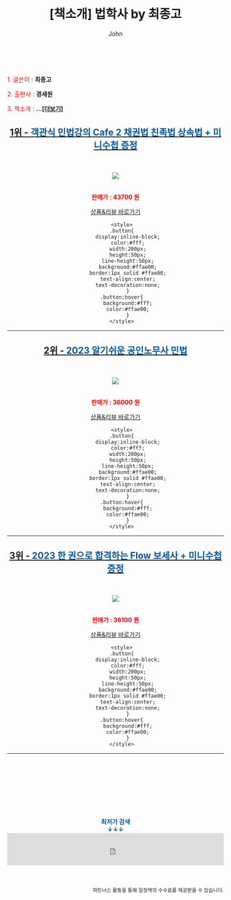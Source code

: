 ﻿---
layout: post
title:  "[책소개] 법학사 by 최종고"
author: John
categories: [ 도서 ]
tags: [ 법학사, 법학사 출판사, 법학사 학점은행제, 법학사 로스쿨, 법률 상담, 법률 사무원, 법률 사무소, 법률 상담 무료, 법률 사전, 법률 사례 ]
image:  
description: "[책소개] 법학사 by 최종고"
toc: true
toc_sticky: true
---

<br>
<p>
<font color='#ff0000'>1. 글쓴이 : </font><b>최종고</b>
<p>
<font color='#ff0000'>2. 출판사 : </font><b>경세원</b>
<p>
<font color='#ff0000'>3. 책소개 : </font><b>...<a href="https://link.coupang.com/re/AFFSDP?lptag=AF7307611&pageKey=7023543069&itemId=17307382140&vendorItemId=84478223050&traceid=V0-153-e08fd4f590c2a2ec&requestid=20230315073020924537965" target="_blank">[더보기]</a></b>
<p>
    
<center><h2><a href="https://link.coupang.com/re/AFFSDP?lptag=AF7307611&pageKey=7023543069&itemId=17307382140&vendorItemId=84478223050&traceid=V0-153-e08fd4f590c2a2ec&requestid=20230315073020924537965" target="_blank"><b>1위 - <font color='#01579B'>객관식 민법강의 Cafe 2 채권법 친족법 상속법 + 미니수첩 증정</font></b></a></h2><br>

<a href="https://link.coupang.com/re/AFFSDP?lptag=AF7307611&pageKey=7023543069&itemId=17307382140&vendorItemId=84478223050&traceid=V0-153-e08fd4f590c2a2ec&requestid=20230315073020924537965" target="_blank"><img src="https://static.coupangcdn.com/image/vendor_inventory/d805/a818b2f584d40c473a55606a295d52d7abc0711fae2aefb0f4c0cfc69d36.png"></a><br><br>

<b><font color='#ff0000'>판매가 : 43700 원</font></b><br>

<a href="https://link.coupang.com/re/AFFSDP?lptag=AF7307611&pageKey=7023543069&itemId=17307382140&vendorItemId=84478223050&traceid=V0-153-e08fd4f590c2a2ec&requestid=20230315073020924537965" target="_blank" class="button">상품&리뷰 바로가기</a><p>

        <style>
        .button{
            display:inline-block;
            color:#fff;
            width:200px;
            height:50px;
            line-height:50px;
            background:#ffae00;
            border:1px solid #ffae00;
            text-align:center;
            text-decoration:none;
            }
        .button:hover{
            background:#fff;
            color:#ffae00;
            }
        </style>

<hr>

<center><h2><a href="https://link.coupang.com/re/AFFSDP?lptag=AF7307611&pageKey=6613324621&itemId=15004816176&vendorItemId=82227637358&traceid=V0-153-e2279de61e972802&requestid=20230315073020924537965" target="_blank"><b>2위 - <font color='#01579B'>2023 알기쉬운 공인노무사 민법</font></b></a></h2><br>

<a href="https://link.coupang.com/re/AFFSDP?lptag=AF7307611&pageKey=6613324621&itemId=15004816176&vendorItemId=82227637358&traceid=V0-153-e2279de61e972802&requestid=20230315073020924537965" target="_blank"><img src="https://static.coupangcdn.com/image/retail/images/2022/06/29/19/6/71d58fbd-ad9d-4bd9-9bb2-cbddcce000c5.jpg"></a><br><br>

<b><font color='#ff0000'>판매가 : 36000 원</font></b><br>

<a href="https://link.coupang.com/re/AFFSDP?lptag=AF7307611&pageKey=6613324621&itemId=15004816176&vendorItemId=82227637358&traceid=V0-153-e2279de61e972802&requestid=20230315073020924537965" target="_blank" class="button">상품&리뷰 바로가기</a><p>

        <style>
        .button{
            display:inline-block;
            color:#fff;
            width:200px;
            height:50px;
            line-height:50px;
            background:#ffae00;
            border:1px solid #ffae00;
            text-align:center;
            text-decoration:none;
            }
        .button:hover{
            background:#fff;
            color:#ffae00;
            }
        </style>

<hr>

<center><h2><a href="https://link.coupang.com/re/AFFSDP?lptag=AF7307611&pageKey=6774337568&itemId=15913911828&vendorItemId=83121375762&traceid=V0-153-1c1a3130f91ddfdd&requestid=20230315073020924537965" target="_blank"><b>3위 - <font color='#01579B'>2023 한 권으로 합격하는 Flow 보세사 + 미니수첩 증정</font></b></a></h2><br>

<a href="https://link.coupang.com/re/AFFSDP?lptag=AF7307611&pageKey=6774337568&itemId=15913911828&vendorItemId=83121375762&traceid=V0-153-1c1a3130f91ddfdd&requestid=20230315073020924537965" target="_blank"><img src="https://static.coupangcdn.com/image/vendor_inventory/f616/379329dd77062076fe5e25d1d245e4390f5b42ad464e1c09b5fd1ed5dc45.png"></a><br><br>

<b><font color='#ff0000'>판매가 : 36100 원</font></b><br>

<a href="https://link.coupang.com/re/AFFSDP?lptag=AF7307611&pageKey=6774337568&itemId=15913911828&vendorItemId=83121375762&traceid=V0-153-1c1a3130f91ddfdd&requestid=20230315073020924537965" target="_blank" class="button">상품&리뷰 바로가기</a><p>

        <style>
        .button{
            display:inline-block;
            color:#fff;
            width:200px;
            height:50px;
            line-height:50px;
            background:#ffae00;
            border:1px solid #ffae00;
            text-align:center;
            text-decoration:none;
            }
        .button:hover{
            background:#fff;
            color:#ffae00;
            }
        </style>

<hr>

<br><br><br><br><br><br><br>
<center><b><font color='#01579B' size='medium'>최저가 검색<br>
↓↓↓</font></b></center>
<center><iframe src="https://coupa.ng/b1Tbjx" width="100%" height="75" frameborder="0" scrolling="no" referrerpolicy="unsafe-url"></iframe></center>
<br><br>
<p>
<small>
    <div align="right">파트너스 활동을 통해 일정액의 수수료를 제공받을 수 있습니다.</div>
</small>
</p>
